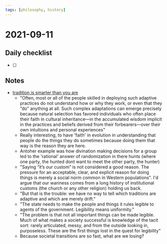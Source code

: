 ```yaml
---
tags: [philosophy, history]
---
```


# 2021-09-11

## Daily checklist

* [ ]

## Notes

* [tradition is smarter than you are]()
    * "Often, most or all of the people skilled in deploying such adaptive practices do not understand how or why they work,
      or even that they “do” anything at all. Such complex adaptations can emerge precisely because natural selection has
      favored individuals who often place their faith in cultural inheritance—in the accumulated wisdom implicit in the
      practices and beliefs derived from their forbearers—over their own intuitions and personal experiences"
    * Really interesting, to have 'faith' in evolution in understanding that people do the things they do sometimes
      because doing them that way is the reason they are here.
    * Antoher example was how divination making decisions for a group led to the 'rational' answer of randomization in
      there hunts (where one party, the hunted dont want to meet the other party, the hunter)
    * "Saying “it’s our custom” is not considered a good reason. The pressure for an acceptable, clear, and explicit
      reason for doing things is merely a social norm common in Western populations". I'd argue that our wariness comes
      from a long history of institutional customs (the church or any other religion) holding us back.
    * "But that is the trouble: we have no way to tell which traditions are adaptive and which are merely drift."
    * "The state needs to make the people and things it rules legible to agents of the government. Legibility means
      uniformity."
    * "The problem is that not all important things can be made legible. Much of what makes a society successful is
      knowledge of the tacit sort: rarely articulated, messy, and from the outside looking in, purposeless. These are
      the first things lost in the quest for legibility"
    * Because societal transitions are so fast, what are we losing?

